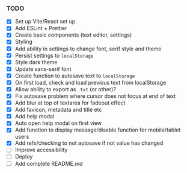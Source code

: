 ### TODO

- [x] Set up Vite/React set up
- [x] Add ESLint + Prettier
- [x] Create basic components (text editor, settings)
- [x] Styling
- [x] Add ability in settings to change font, serif style and theme
- [x] Persist settings to `localStorage`
- [x] Style dark theme
- [x] Update sans-serif font
- [x] Create function to autosave text to `localStorage`
- [x] On first load, check and load previous text from localStorage
- [x] Allow ability to export as `.txt` (or other)?
- [x] Fix autosave problem where cursor does not focus at end of text
- [x] Add blur at top of textarea for fadeout effect
- [x] Add favicon, metadata and title etc
- [x] Add help modal
- [x] Auto open help modal on first view
- [x] Add function to display message/disable function for mobile/tablet users
- [x] Add refs/checking to not autosave if not value has changed
- [ ] Improve accessibility
- [ ] Deploy
- [ ] Add complete README.md
